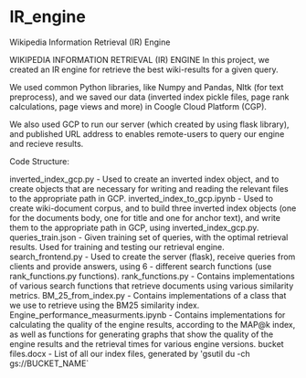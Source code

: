 # IR_engine
Wikipedia Information Retrieval (IR) Engine


WIKIPEDIA INFORMATION RETRIEVAL (IR) ENGINE
In this project, we created an IR engine for retrieve the best wiki-results for a given query.

We used common Python libraries, like Numpy and Pandas, Nltk (for text preprocess), and we saved our data (inverted index pickle files, page rank calculations, page views and more) in Coogle Cloud Platform (CGP).

We also used GCP to run our server (which created by using flask library), and published URL address to enables remote-users to query our engine and recieve results.

Code Structure:

inverted_index_gcp.py - Used to create an inverted index object, and to create objects that are necessary for writing and reading the relevant files to the appropriate path in GCP.
inverted_index_to_gcp.ipynb - Used to create wiki-document corpus, and to build three inverted index objects (one for the documents body, one for title and one for anchor text), and write them to the appropriate path in GCP, using inverted_index_gcp.py.
queries_train.json - Given training set of queries, with the optimal retrieval results. Used for training and testing our retrieval engine.
search_frontend.py - Used to create the server (flask), receive queries from clients and provide answers, using 6 - different search functions (use rank_functions.py functions).
rank_functions.py - Contains implementations of various search functions that retrieve documents using various similarity metrics.
BM_25_from_index.py - Contains implementations of a class that we use to retrieve using the BM25 similarity index.
Engine_performance_measurments.ipynb - Contains implementations for calculating the quality of the engine results, according to the MAP@k index, as well as functions for generating graphs that show the quality of the engine results and the retrieval times for various engine versions.
bucket files.docx - List of all our index files, generated by 'gsutil du -ch gs://BUCKET_NAME`
